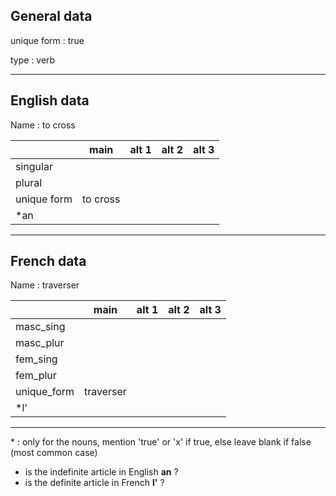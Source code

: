 ## General data

unique form : true

type : verb

---

## English data

Name : to cross

|             |   main   | alt 1 | alt 2 | alt 3 |
| :---------- | :------: | :---: | :---: | ----- |
| singular    |          |       |       |       |
| plural      |          |       |       |       |
| unique form | to cross |       |       |       |
| \*an        |          |       |       |       |

---

## French data

Name : traverser

|             |   main    | alt 1 | alt 2 | alt 3 |
| :---------- | :-------: | :---: | :---: | :---: |
| masc_sing   |           |       |       |       |
| masc_plur   |           |       |       |       |
| fem_sing    |           |       |       |       |
| fem_plur    |           |       |       |       |
| unique_form | traverser |       |       |       |
| \*l'        |           |       |       |       |

---

\* : only for the nouns, mention 'true' or 'x' if true, else leave blank if false (most common case)

- is the indefinite article in English **an** ?
- is the definite article in French **l'** ?
